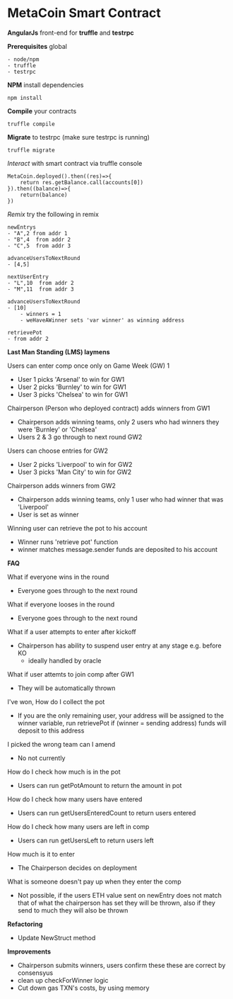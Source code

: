# MetaCoin Smart Contract
**AngularJs** front-end for **truffle** and **testrpc**

**Prerequisites** global
	
	- node/npm
	- truffle
	- testrpc


**NPM** install dependencies
	
	npm install

**Compile** your contracts
	
	truffle compile

**Migrate** to testrpc (make sure testrpc is running)

	truffle migrate

*Interact* with smart contract via truffle console

	MetaCoin.deployed().then((res)=>{
		return res.getBalance.call(accounts[0])
	}).then((balance)=>{
		return(balance)
	})


*Remix* try the following in remix

	newEntrys
	- "A",2 from addr 1
	- "B",4  from addr 2
	- "C",5  from addr 3

	advanceUsersToNextRound
	- [4,5]

	nextUserEntry
	- "L",10  from addr 2
	- "M",11  from addr 3

	advanceUsersToNextRound
	- [10]
	    - winners = 1
	    - weHaveAWinner sets 'var winner' as winning address

	retrievePot
	- from addr 2


**Last Man Standing (LMS) laymens**

Users can enter comp once only on Game Week (GW) 1 
- User 1 picks 'Arsenal' to win for GW1
- User 2 picks 'Burnley' to win for GW1
- User 3 picks 'Chelsea' to win for GW1

Chairperson (Person who deployed contract) adds winners from GW1
- Chairperson adds winning teams, only 2 users who had winners they were 'Burnley' or 'Chelsea'
- Users 2 & 3 go through to next round GW2

Users can choose entries for GW2
- User 2 picks 'Liverpool' to win for GW2
- User 3 picks 'Man City' to win for GW2
 
Chairperson adds winners from GW2
- Chairperson adds winning teams, only 1 user who had winner that was 'Liverpool'
- User is set as winner

Winning user can retrieve the pot to his account
- Winner runs 'retrieve pot' function
- winner matches message.sender funds are deposited to his account

**FAQ**

What if everyone wins in the round
- Everyone goes through to the next round

What if everyone looses in the round
- Everyone goes through to the next round

What if a user attempts to enter after kickoff
- Chairperson has ability to suspend user entry at any stage e.g. before KO
	- ideally handled by oracle

What if user attemts to join comp after GW1
- They will be automatically thrown

I've won, How do I collect the pot
- If you are the only remaining user, your address will be assigned to the winner variable,
run retrievePot if (winner = sending address) funds will deposit to this address

I picked the wrong team can I amend
- No not currently

How do I check how much is in the pot
- Users can run getPotAmount to return the amount in pot

How do I check how many users have entered
- Users can run getUsersEnteredCount to return users entered

How do I check how many users are left in comp
- Users can run getUsersLeft to return users left

How much is it to enter
- The Chairperson decides on deployment

What is someone doesn't pay up when they enter the comp
- Not possible, if the users ETH value sent on newEntry does not match that of what
the chairperson has set they will be thrown, also if they send to much they will also be thrown


**Refactoring**

- Update NewStruct method 


**Improvements**

- Chairperson submits winners, users confirm these these are correct by consensyus
- clean up checkForWinner logic
- Cut down gas TXN's costs, by using memory
